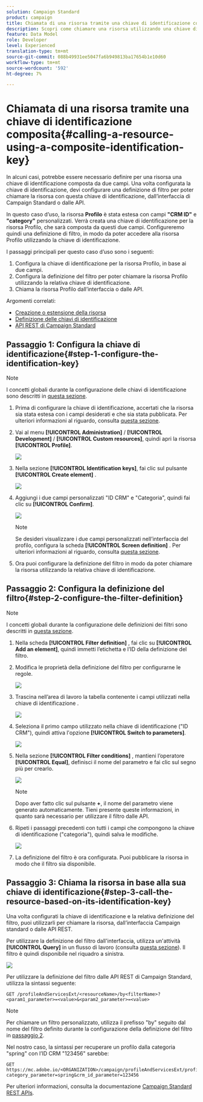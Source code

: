 ```yaml
---
solution: Campaign Standard
product: campaign
title: Chiamata di una risorsa tramite una chiave di identificazione composita
description: Scopri come chiamare una risorsa utilizzando una chiave di identificazione composita
feature: Data Model
role: Developer
level: Experienced
translation-type: tm+mt
source-git-commit: 088b49931ee5047fa6b949813ba17654b1e10d60
workflow-type: tm+mt
source-wordcount: '592'
ht-degree: 7%

---
```



# Chiamata di una risorsa tramite una chiave di identificazione composita{#calling-a-resource-using-a-composite-identification-key}

In alcuni casi, potrebbe essere necessario definire per una risorsa una chiave di identificazione composta da due campi. Una volta configurata la chiave di identificazione, devi configurare una definizione di filtro per poter chiamare la risorsa con questa chiave di identificazione, dall’interfaccia di Campaign Standard o dalle API.

In questo caso d’uso, la risorsa **Profilo** è stata estesa con campi **&quot;CRM ID&quot;** e **&quot;category&quot;** personalizzati. Verrà creata una chiave di identificazione per la risorsa Profilo, che sarà composta da questi due campi. Configureremo quindi una definizione di filtro, in modo da poter accedere alla risorsa Profilo utilizzando la chiave di identificazione.

I passaggi principali per questo caso d’uso sono i seguenti:

1. Configura la chiave di identificazione per la risorsa Profilo, in base ai due campi.
1. Configura la definizione del filtro per poter chiamare la risorsa Profilo utilizzando la relativa chiave di identificazione.
1. Chiama la risorsa Profilo dall’interfaccia o dalle API.

Argomenti correlati:

* [Creazione o estensione della risorsa](../../developing/using/creating-or-extending-the-resource.md)
* [Definizione delle chiavi di identificazione](../../developing/using/configuring-the-resource-s-data-structure.md#defining-identification-keys)
* [API REST di Campaign Standard](../../api/using/get-started-apis.md)

## Passaggio 1: Configura la chiave di identificazione{#step-1-configure-the-identification-key}

>[!NOTE]
> I concetti globali durante la configurazione delle chiavi di identificazione sono descritti in [questa sezione](../../developing/using/configuring-the-resource-s-data-structure.md#defining-identification-keys).

1. Prima di configurare la chiave di identificazione, accertati che la risorsa sia stata estesa con i campi desiderati e che sia stata pubblicata. Per ulteriori informazioni al riguardo, consulta [questa sezione](../../developing/using/creating-or-extending-the-resource.md).

1. Vai al menu **[!UICONTROL Administration]** / **[!UICONTROL Development]** / **[!UICONTROL Custom resources]**, quindi apri la risorsa **[!UICONTROL Profile]**.

   ![](assets/uc_idkey1.png)

1. Nella sezione **[!UICONTROL Identification keys]**, fai clic sul pulsante **[!UICONTROL Create element]** .

   ![](assets/uc_idkey2.png)

1. Aggiungi i due campi personalizzati &quot;ID CRM&quot; e &quot;Categoria&quot;, quindi fai clic su **[!UICONTROL Confirm]**.

   ![](assets/uc_idkey3.png)

   >[!NOTE]
   > Se desideri visualizzare i due campi personalizzati nell’interfaccia del profilo, configura la scheda **[!UICONTROL Screen definition]** . Per ulteriori informazioni al riguardo, consulta [questa sezione](../../developing/using/configuring-the-screen-definition.md).

1. Ora puoi configurare la definizione del filtro in modo da poter chiamare la risorsa utilizzando la relativa chiave di identificazione.

## Passaggio 2: Configura la definizione del filtro{#step-2-configure-the-filter-definition}

>[!NOTE]
> I concetti globali durante la configurazione delle definizioni dei filtri sono descritti in [questa sezione](../../developing/using/configuring-filter-definition.md).

1. Nella scheda **[!UICONTROL Filter definition]** , fai clic su **[!UICONTROL Add an element]**, quindi immetti l’etichetta e l’ID della definizione del filtro.

1. Modifica le proprietà della definizione del filtro per configurarne le regole.

   ![](assets/uc_idkey4.png)

1. Trascina nell’area di lavoro la tabella contenente i campi utilizzati nella chiave di identificazione .

   ![](assets/uc_idkey5.png)

1. Seleziona il primo campo utilizzato nella chiave di identificazione (&quot;ID CRM&quot;), quindi attiva l&#39;opzione **[!UICONTROL Switch to parameters]**.

   ![](assets/uc_idkey6.png)

1. Nella sezione **[!UICONTROL Filter conditions]** , mantieni l’operatore **[!UICONTROL Equal]**, definisci il nome del parametro e fai clic sul segno più per crearlo.

   ![](assets/uc_idkey7.png)

   >[!NOTE]
   > Dopo aver fatto clic sul pulsante **+**, il nome del parametro viene generato automaticamente. Tieni presente queste informazioni, in quanto sarà necessario per utilizzare il filtro dalle API.

1. Ripeti i passaggi precedenti con tutti i campi che compongono la chiave di identificazione (&quot;categoria&quot;), quindi salva le modifiche.

   ![](assets/uc_idkey8.png)

1. La definizione del filtro è ora configurata. Puoi pubblicare la risorsa in modo che il filtro sia disponibile.

## Passaggio 3: Chiama la risorsa in base alla sua chiave di identificazione{#step-3-call-the-resource-based-on-its-identification-key}

Una volta configurati la chiave di identificazione e la relativa definizione del filtro, puoi utilizzarli per chiamare la risorsa, dall’interfaccia Campaign standard o dalle API REST.

Per utilizzare la definizione del filtro dall&#39;interfaccia, utilizza un&#39;attività **[!UICONTROL Query]** in un flusso di lavoro (consulta [questa sezione](../../automating/using/query.md)). Il filtro è quindi disponibile nel riquadro a sinistra.

![](assets/uc_idkey9.png)

Per utilizzare la definizione del filtro dalle API REST di Campaign Standard, utilizza la sintassi seguente:

```
GET /profileAndServicesExt/<resourceName>/by<filterName>?<param1_parameter>=<value>&<param2_parameter>=<value>
```

>[!NOTE]
>Per chiamare un filtro personalizzato, utilizza il prefisso &quot;by&quot; seguito dal nome del filtro definito durante la configurazione della definizione del filtro in [passaggio 2](../../developing/using/uc-calling-resource-id-key.md#step-2-configure-the-filter-definition).

Nel nostro caso, la sintassi per recuperare un profilo dalla categoria &quot;spring&quot; con l’ID CRM &quot;123456&quot; sarebbe:

```
GET https://mc.adobe.io/<ORGANIZATION>/campaign/profileAndServicesExt/profile/byidentification_key?category_parameter=spring&crm_id_parameter=123456
```

Per ulteriori informazioni, consulta la documentazione [Campaign Standard REST APIs](../../api/using/filtering.md).
